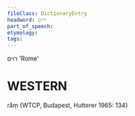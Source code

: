 ```yaml
---
fileClass: DictionaryEntry
headword: רוים
part_of_speech: 
etymology: 
tags: 
---
```

רוים
'Rome'

WESTERN
========

råṃ {WTCP, Budapest, Hutterer 1965: 134}
